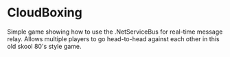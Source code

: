# CloudBoxing
Simple game showing how to use the .NetServiceBus for real-time message relay.  Allows multiple players to go head-to-head against each other in this old skool 80's style game.
